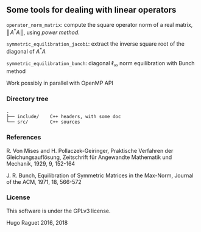 ## Some tools for dealing with linear operators

`operator_norm_matrix`: compute the square operator norm of a real matrix, ║_A_<sup>*</sup>_A_║, using _power method_.  

`symmetric_equilibration_jacobi`: extract the inverse square root of the diagonal of _A_<sup>*</sup>_A_ 

`symmetric_equilibration_bunch`: diagonal ℓ<sub>∞</sub> norm equilibration with Bunch method

Work possibly in parallel with OpenMP API  

### Directory tree
    .   
    ├── include/    C++ headers, with some doc  
    └── src/        C++ sources  

### References

R. Von Mises and H. Pollaczek-Geiringer, Praktische Verfahren der Gleichungsauflösung, Zeitschrift für Angewandte Mathematik und Mechanik, 1929, 9, 152-164  

J. R. Bunch, Equilibration of Symmetric Matrices in the Max-Norm, Journal of the ACM, 1971, 18, 566-572  

### License
This software is under the GPLv3 license.  

Hugo Raguet 2016, 2018  
